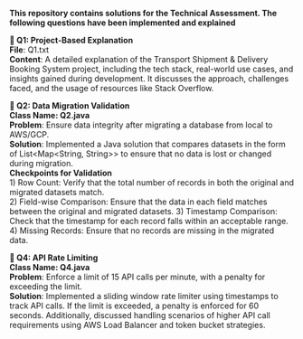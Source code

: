 **This repository contains solutions for the Technical Assessment. The following questions have been implemented and explained**

**🔹 Q1: Project-Based Explanation** <br />
      **File**: Q1.txt<br />
      **Content**: A detailed explanation of the Transport Shipment & Delivery Booking System project, including the tech stack, real-world use cases, and insights gained during development. It discusses the approach, challenges faced, and the usage of resources like Stack Overflow.

**🔹 Q2: Data Migration Validation**<br />
       **Class Name: Q2.java**<br />
       **Problem**: Ensure data integrity after migrating a database from local to AWS/GCP.<br />
       **Solution**: Implemented a Java solution that compares datasets in the form of List<Map<String, String>> to ensure that no data is lost or changed during migration.<br />
       **Checkpoints for Validation**<br />
			1) Row Count: Verify that the total number of records in both the original and migrated datasets match.<br />
			2) Field-wise Comparison: Ensure that the data in each field matches between the original and migrated datasets.
			3) Timestamp Comparison: Check that the timestamp for each record falls within an acceptable range.
			4) Missing Records: Ensure that no records are missing in the migrated data.
			
**🔹 Q4: API Rate Limiting** <br />
        **Class Name: Q4.java** <br />
        **Problem**: Enforce a limit of 15 API calls per minute, with a penalty for exceeding the limit.<br />
        **Solution**: Implemented a sliding window rate limiter using timestamps to track API calls. If the limit is exceeded, a penalty is enforced for 60 seconds. Additionally, discussed handling scenarios of higher API call requirements using AWS Load Balancer and token bucket strategies.
